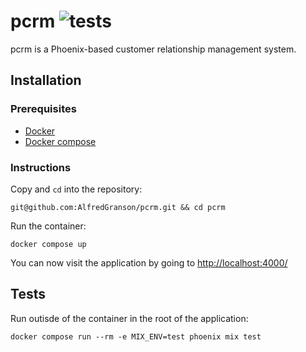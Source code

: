 # pcrm ![tests](https://github.com/AlfredGranson/pcrm/actions/workflows/elixir.yml/badge.svg)


pcrm is a Phoenix-based customer relationship management system.

## Installation

### Prerequisites
- [Docker](https://docs.docker.com/get-docker/)
- [Docker compose](https://docs.docker.com/compose/install/)

### Instructions
Copy and `cd` into the repository:

```
git@github.com:AlfredGranson/pcrm.git && cd pcrm
```
Run the container:

```
docker compose up
```
You can now visit the application by going to [http://localhost:4000/](http://localhost:4000/)

## Tests
Run outisde of the container in the root of the application:

```
docker compose run --rm -e MIX_ENV=test phoenix mix test
```

